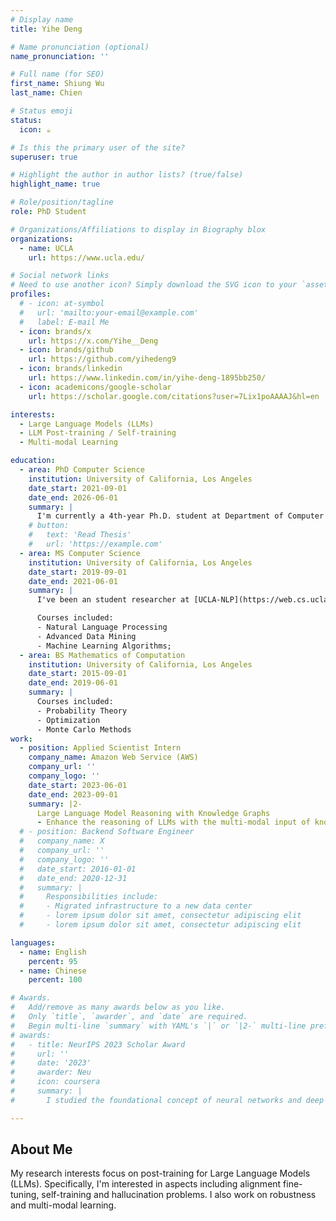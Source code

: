 ```yaml
---
# Display name
title: Yihe Deng

# Name pronunciation (optional)
name_pronunciation: ''

# Full name (for SEO)
first_name: Shiung Wu
last_name: Chien

# Status emoji
status:
  icon: ☕️

# Is this the primary user of the site?
superuser: true

# Highlight the author in author lists? (true/false)
highlight_name: true

# Role/position/tagline
role: PhD Student

# Organizations/Affiliations to display in Biography blox
organizations:
  - name: UCLA
    url: https://www.ucla.edu/

# Social network links
# Need to use another icon? Simply download the SVG icon to your `assets/media/icons/` folder.
profiles:
  # - icon: at-symbol
  #   url: 'mailto:your-email@example.com'
  #   label: E-mail Me
  - icon: brands/x
    url: https://x.com/Yihe__Deng
  - icon: brands/github
    url: https://github.com/yihedeng9
  - icon: brands/linkedin
    url: https://www.linkedin.com/in/yihe-deng-1895bb250/
  - icon: academicons/google-scholar
    url: https://scholar.google.com/citations?user=7Lix1poAAAAJ&hl=en

interests:
  - Large Language Models (LLMs)
  - LLM Post-training / Self-training
  - Multi-modal Learning

education:
  - area: PhD Computer Science
    institution: University of California, Los Angeles
    date_start: 2021-09-01
    date_end: 2026-06-01
    summary: |
      I'm currently a 4th-year Ph.D. student at Department of Computer Science, University of California, Los Angeles (UCLA), where I am very fortunate to be advised by [Prof. Wei Wang](https://web.cs.ucla.edu/~weiwang/).
    # button:
    #   text: 'Read Thesis'
    #   url: 'https://example.com'
  - area: MS Computer Science
    institution: University of California, Los Angeles
    date_start: 2019-09-01
    date_end: 2021-06-01
    summary: |
      I've been an student researcher at [UCLA-NLP](https://web.cs.ucla.edu/~kwchang/members/) group with [Prof. Kai-Wei Chang](https://web.cs.ucla.edu/~kwchang/).

      Courses included:
      - Natural Language Processing
      - Advanced Data Mining
      - Machine Learning Algorithms;
  - area: BS Mathematics of Computation
    institution: University of California, Los Angeles
    date_start: 2015-09-01
    date_end: 2019-06-01
    summary: |
      Courses included:
      - Probability Theory
      - Optimization
      - Monte Carlo Methods
work:
  - position: Applied Scientist Intern
    company_name: Amazon Web Service (AWS)
    company_url: ''
    company_logo: ''
    date_start: 2023-06-01
    date_end: 2023-09-01
    summary: |2-
      Large Language Model Reasoning with Knowledge Graphs
      - Enhance the reasoning of LLMs with the multi-modal input of knowledge graphs.
  # - position: Backend Software Engineer
  #   company_name: X
  #   company_url: ''
  #   company_logo: ''
  #   date_start: 2016-01-01
  #   date_end: 2020-12-31
  #   summary: |
  #     Responsibilities include:
  #     - Migrated infrastructure to a new data center
  #     - lorem ipsum dolor sit amet, consectetur adipiscing elit
  #     - lorem ipsum dolor sit amet, consectetur adipiscing elit

languages:
  - name: English
    percent: 95
  - name: Chinese
    percent: 100

# Awards.
#   Add/remove as many awards below as you like.
#   Only `title`, `awarder`, and `date` are required.
#   Begin multi-line `summary` with YAML's `|` or `|2-` multi-line prefix and indent 2 spaces below.
# awards:
#   - title: NeurIPS 2023 Scholar Award
#     url: ''
#     date: '2023'
#     awarder: Neu
#     icon: coursera
#     summary: |
#       I studied the foundational concept of neural networks and deep learning. By the end, I was familiar with the significant technological trends driving the rise of deep learning; build, train, and apply fully connected deep neural networks; implement efficient (vectorized) neural networks; identify key parameters in a neural network’s architecture; and apply deep learning to your own applications.

---
```


## About Me

My research interests focus on post-training for Large Language Models (LLMs). Specifically, I'm interested in aspects including alignment fine-tuning, self-training and hallucination problems. I also work on robustness and multi-modal learning.  